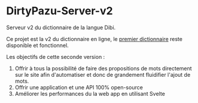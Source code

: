 # DirtyPazu-Server-v2

Serveur v2 du dictionnaire de la langue Dibi.

Ce projet est la v2 du dictionnaire en ligne, le [premier dictionnaire](https://dibi-dictionary.onrender.com/) reste disponible et fonctionnel.

Les objectifs de cette seconde version :
1) Offrir à tous la possibilité de faire des propositions de mots directement sur le site afin d'automatiser et donc de grandement fluidifier l'ajout de mots.
2) Offrir une application et une API 100% open-source
3) Améliorer les performances du la web app en utilisant Svelte